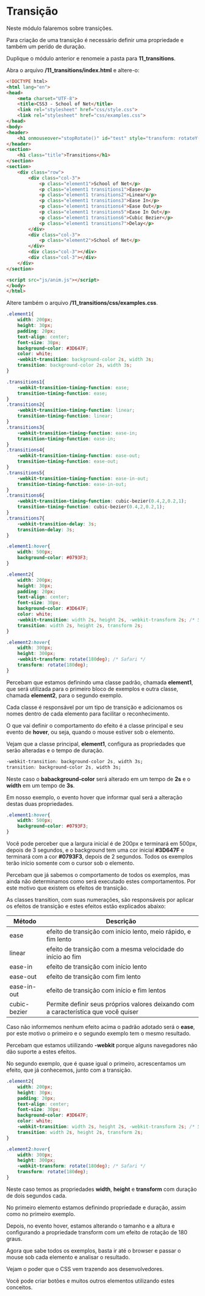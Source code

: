 # Transição

Neste módulo falaremos sobre transições.

Para criação de uma transição é necessário definir uma propriedade e também um perído de duração.

Duplique o módulo anterior e renomeie a pasta para **11_transitions**.

Abra o arquivo **/11_transitions/index.html** e altere-o:

```html
<!DOCTYPE html>
<html lang="en">
<head>
    <meta charset="UTF-8">
    <title>CSS3 - School of Net</title>
    <link rel="stylesheet" href="css/style.css">
    <link rel="stylesheet" href="css/examples.css">
</head>
<body>
<header>
    <h1 onmouseover="stopRotate()" id="test" style="transform: rotateY(0deg);">School of Net</h1>
</header>
<section>
    <h1 class="title">Transitions</h1>
</section>
<section>
    <div class="row">
        <div class="col-3">
            <p class="element1">School of Net</p>
            <p class="element1 transitions1">Ease</p>
            <p class="element1 transitions2">Linear</p>
            <p class="element1 transitions3">Ease In</p>
            <p class="element1 transitions4">Ease Out</p>
            <p class="element1 transitions5">Ease In Out</p>
            <p class="element1 transitions6">Cubic Bezier</p>
            <p class="element1 transitions7">Delay</p>
        </div>
        <div class="col-3">
            <p class="element2">School of Net</p>
        </div>
        <div class="col-3"></div>
        <div class="col-3"></div>
    </div>
</section>

<script src="js/anim.js"></script>
</body>
</html>
```

Altere também o arquivo **/11_transitions/css/examples.css**.

```css
.element1{
    width: 200px;
    height: 30px;
    padding: 20px;
    text-align: center;
    font-size: 30px;
    background-color: #3D647F;
    color: white;
    -webkit-transition: background-color 2s, width 3s;
    transition: background-color 2s, width 3s;
}

.transitions1{
    -webkit-transition-timing-function: ease;
    transition-timing-function: ease;
}
.transitions2{
    -webkit-transition-timing-function: linear;
    transition-timing-function: linear;
}
.transitions3{
    -webkit-transition-timing-function: ease-in;
    transition-timing-function: ease-in;
}
.transitions4{
    -webkit-transition-timing-function: ease-out;
    transition-timing-function: ease-out;
}
.transitions5{
    -webkit-transition-timing-function: ease-in-out;
    transition-timing-function: ease-in-out;
}
.transitions6{
    -webkit-transition-timing-function: cubic-bezier(0.4,2,0.2,1);
    transition-timing-function: cubic-bezier(0.4,2,0.2,1);
}
.transitions7{
    -webkit-transition-delay: 3s;
    transition-delay: 3s;
}

.element1:hover{
    width: 500px;
    background-color: #0793F3;
}

.element2{
    width: 200px;
    height: 30px;
    padding: 20px;
    text-align: center;
    font-size: 30px;
    background-color: #3D647F;
    color: white;
    -webkit-transition: width 2s, height 2s, -webkit-transform 2s; /* Safari */
    transition: width 2s, height 2s, transform 2s;
}

.element2:hover{
    width: 300px;
    height: 300px;
    -webkit-transform: rotate(180deg); /* Safari */
    transform: rotate(180deg);
}
```

Percebam que estamos definindo uma classe padrão, chamada **element1**, que será utilizada para o primeiro bloco de exemplos e outra classe, chamada **element2**, para o segundo exemplo.

Cada classe é responsável por um tipo de transição e adicionamos os nomes dentro de cada elemento para facilitar o reconhecimento.

O que vai definir o comportamento do efeito é a classe principal e seu evento de **hover**, ou seja, quando o mouse estiver sob o elemento.

Vejam que a classe principal, **element1**, configura as propriedades que serão alteradas e o tempo de duração.

```css
-webkit-transition: background-color 2s, width 3s;
transition: background-color 2s, width 3s;
``` 

Neste caso o **babackground-color** será alterado em um tempo de **2s** e o **width** em um tempo de **3s**.

Em nosso exemplo, o evento hover que informar qual será a alteração destas duas propriedades.

```css
.element1:hover{
    width: 500px;
    background-color: #0793F3;
}
```

Você pode perceber que a largura inicial é de 200px e terminará em 500px, depois de 3 segundos, e o background tem uma cor inicial **#3D647F** e terminará com a cor **#0793F3**, depois de 2 segundos. Todos os exemplos terão início somente com o cursor sob o elemento.

Percebam que já sabemos o comportamento de todos os exemplos, mas ainda não determinamos como será executado estes comportamentos. Por este motivo que existem os efeitos de transição.

As classes transition, com suas numerações, são responsáveis por aplicar os efeitos de transição e estes efeitos estão explicados abaixo:

| Método       | Descrição                                                                           |
|--------------|-------------------------------------------------------------------------------------|
| ease         | efeito de transição com início lento, meio rápido, e fim lento                      |
| linear       | efeito de transição com a mesma velocidade do início ao fim                         |
| ease-in      | efeito de transição com início lento                                                |
| ease-out     | efeito de transição com fim lento                                                   |
| ease-in-out  | efeito de transição com início e fim lentos                                         |
| cubic-bezier | Permite definir seus próprios valores deixando com a característica que você quiser |

Caso não informemos nenhum efeito acima o padrão adotado será o **ease**, por este motivo o primeiro e o segundo exemplo tem o mesmo resultado.

Percebam que estamos utiilizando **-webkit** porque alguns navegadores não dão suporte a estes efeitos.

No segundo exemplo, que é quase igual o primeiro, acrescentamos um efeito, que já conhecemos, junto com a transição.

```css
.element2{
    width: 200px;
    height: 30px;
    padding: 20px;
    text-align: center;
    font-size: 30px;
    background-color: #3D647F;
    color: white;
    -webkit-transition: width 2s, height 2s, -webkit-transform 2s; /* Safari */
    transition: width 2s, height 2s, transform 2s;
}

.element2:hover{
    width: 300px;
    height: 300px;
    -webkit-transform: rotate(180deg); /* Safari */
    transform: rotate(180deg);
}
```

Neste caso temos as propriedades **width**, **height** e **transform** com duração de dois segundos cada.

No primeiro elemento estamos definindo propriedade e duração, assim como no primeiro exemplo.

Depois, no evento hover, estamos alterando o tamanho e a altura e configurando a propriedade transform com um efeito de rotação de 180 graus.

Agora que sabe todos os exemplos, basta ir até o browser e passar o mouse sob cada elemento e analisar o resultado.

Vejam o poder que o CSS vem trazendo aos desenvolvedores.

Você pode criar botões e muitos outros elementos utilizando estes conceitos.